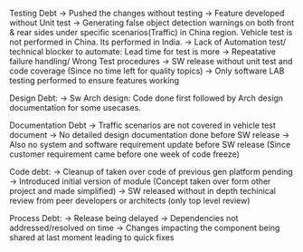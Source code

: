 Testing Debt
-> Pushed the changes without testing
-> Feature developed without Unit test
-> Generating false object detection warnings on both front & rear sides under specific scenarios(Traffic) in China region. Vehicle test is not performed in China. Its performed in India.
-> Lack of Automation test/ technical blocker to automate: Lead time for test is more
-> Repeatative failure handling/ Wrong Test procedures
-> SW release without unit test and code coverage (Since no time left for quality topics) 
-> Only software LAB testing performed to ensure features working

Design Debt:
-> Sw Arch design: Code done first followed by Arch design documentation for some usecases.

Documentation Debt
-> Traffic scenarios are not covered in vehicle test document
-> No detailed design documentation done before SW release 
-> Also no system and software requirement update before SW release (Since customer requirement came before one week of code freeze)

Code debt:
-> Cleanup of taken over code of previous gen platform pending
-> Introduced initial version of module (Concept taken over form other project and made simplified) 
-> SW released without in depth techinical review from peer developers or architects (only top level review)

Process Debt:
-> Release being delayed
-> Dependencies not addressed/resolved on time
-> Changes impacting the component being shared at last moment leading to quick fixes


